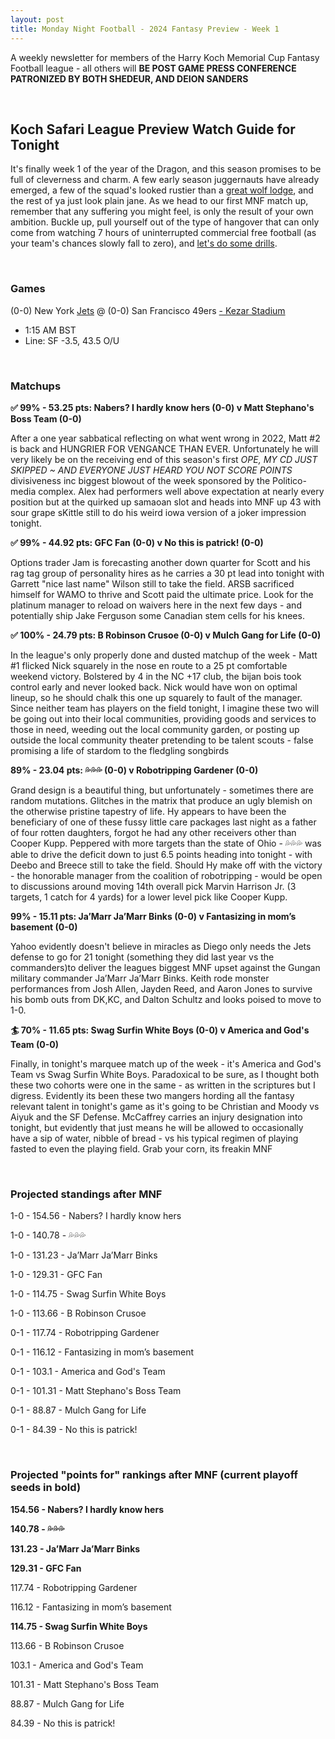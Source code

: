 ```yaml
---
layout: post
title: Monday Night Football - 2024 Fantasy Preview - Week 1
---
```


A weekly newsletter for members of the Harry Koch Memorial Cup Fantasy Football league - all others will **BE POST GAME PRESS CONFERENCE PATRONIZED BY BOTH SHEDEUR, AND DEION SANDERS**

<br/>

## Koch Safari League Preview Watch Guide for Tonight

It's finally week 1 of the year of the Dragon, and this season promises to be full of cleverness and charm. A few early season juggernauts have already emerged, a few of the squad's looked rustier than a [great wolf lodge](https://www.youtube.com/shorts/LJ-urEQyoxo), and the rest of ya just look plain jane. As we head to our first MNF match up, remember that any suffering you might feel, is only the result of your own ambition.  Buckle up, pull yourself out of the type of hangover that can only come from watching 7 hours of uninterrupted commercial free football (as your team's chances slowly fall to zero), and [let's do some drills](https://www.youtube.com/watch?v=qGt0GRwiErc).

<br/>

### Games
(0-0) New York [Jets](https://bleacherreport.com/articles/10131011-doctor-chances-of-jets-aaron-rodgers-tearing-same-achilles-about-2-after-injury) @ (0-0) San Francisco 49ers [- Kezar Stadium](https://www.foundsf.org/images/thumb/a/af/Greenbay_vs_49ers_at_Kezar_1960_by_Martin_Jacobs_via_fb.jpg/800px-Greenbay_vs_49ers_at_Kezar_1960_by_Martin_Jacobs_via_fb.jpg)
* 1:15 AM BST
* Line: SF -3.5, 43.5 O/U

<br/>

### Matchups

**✅ 99% - 53.25 pts: Nabers? I hardly know hers (0-0) v Matt Stephano's Boss Team (0-0)**

After a one year sabbatical reflecting on what went wrong in 2022, Matt #2 is back and HUNGRIER FOR VENGANCE THAN EVER. Unfortunately he will very likely be on the receiving end of this season's first *OPE, MY CD JUST SKIPPED ~ AND EVERYONE JUST HEARD YOU NOT SCORE POINTS* divisiveness inc biggest blowout of the week sponsored by the Politico-media complex. Alex had performers well above expectation at nearly every position but at the quirked up samaoan slot and heads into MNF up 43 with sour grape sKittle still to do his weird iowa version of a joker impression tonight.  

**✅ 99% - 44.92 pts: GFC Fan (0-0) v No this is patrick! (0-0)**

Options trader Jam is forecasting another down quarter for Scott and his rag tag group of personality hires as he carries a 30 pt lead into tonight with Garrett "nice last name" Wilson still to take the field. ARSB sacrificed himself for WAMO to thrive and Scott paid the ultimate price. Look for the platinum manager to reload on waivers here in the next few days - and potentially ship Jake Ferguson some Canadian stem cells for his knees.

**✅ 100% - 24.79 pts: B Robinson Crusoe (0-0) v Mulch Gang for Life (0-0)**

In the league's only properly done and dusted matchup of the week - Matt #1 flicked Nick squarely in the nose en route to a 25 pt comfortable weekend victory. Bolstered by 4 in the NC +17 club, the bijan bois took control early and never looked back. Nick would have won on optimal lineup, so he should chalk this one up squarely to fault of the manager. Since neither team has players on the field tonight, I imagine these two will be going out into their local communities, providing goods and services to those in need, weeding out the local community garden, or posting up outside the local community theater pretending to be talent scouts - false promising a life of stardom to the fledgling songbirds  

**89% - 23.04 pts: 💦💦💦 (0-0) v Robotripping Gardener (0-0)**

Grand design is a beautiful thing, but unfortunately - sometimes there are random mutations. Glitches in the matrix that produce an ugly blemish on the otherwise pristine tapestry of life. Hy appears to have been the beneficiary of one of these fussy little care packages last night as a father of four rotten daughters, forgot he had any other receivers other than Cooper Kupp. Peppered with more targets than the state of Ohio - 💦💦💦 was able to drive the deficit down to just 6.5 points heading into tonight - with Deebo and Breece still to take the field. Should Hy make off with the victory - the honorable manager from the coalition of robotripping - would be open to discussions around moving 14th overall pick Marvin Harrison Jr. (3 targets, 1 catch for 4 yards) for a lower level pick like Cooper Kupp.

**99% - 15.11 pts: Ja’Marr Ja’Marr Binks (0-0) v Fantasizing in mom’s basement (0-0)**

Yahoo evidently doesn't believe in miracles as Diego only needs the Jets defense to go for 21 tonight (something they did last year vs the commanders)to deliver the leagues biggest MNF upset against the Gungan military commander Ja’Marr Ja’Marr Binks. Keith rode monster performances from Josh Allen, Jayden Reed, and Aaron Jones to survive his bomb outs from DK,KC, and Dalton Schultz and looks poised to move to 1-0.

**🏄 70% - 11.65 pts: Swag Surfin White Boys (0-0) v America and God's Team (0-0)**

Finally, in tonight's marquee match up of the week - it's America and God's Team vs Swag Surfin White Boys. Paradoxical to be sure, as I thought both these two cohorts were one in the same - as written in the scriptures but I digress. Evidently its been these two mangers hording all the fantasy relevant talent in tonight's game as it's going to be Christian and Moody vs Aiyuk and the SF Defense. McCaffrey carries an injury designation into tonight, but evidently that just means he will be allowed to occasionally have a sip of water, nibble of bread - vs his typical regimen of playing fasted to even the playing field. Grab your corn, its freakin MNF 

<br/>

### Projected standings after MNF

1-0  -  154.56  -  Nabers? I hardly know hers

1-0  -  140.78  -  💦💦💦

1-0  -  131.23  -  Ja’Marr Ja’Marr Binks

1-0  -  129.31  -  GFC Fan

1-0  -  114.75  -  Swag Surfin White Boys

1-0  -  113.66  -  B Robinson Crusoe

0-1  -  117.74  -  Robotripping Gardener

0-1  -  116.12  -  Fantasizing in mom’s basement

0-1  -  103.1  -  America and God's Team

0-1  -  101.31  -  Matt Stephano's Boss Team

0-1  -  88.87  -  Mulch Gang for Life

0-1  -  84.39  -  No this is patrick!

<br/>

### Projected "points for" rankings after MNF (current playoff seeds in bold)

**154.56  -  Nabers? I hardly know hers**

**140.78  -  💦💦💦**

**131.23  -  Ja’Marr Ja’Marr Binks**

**129.31  -  GFC Fan**

117.74  -  Robotripping Gardener

116.12  -  Fantasizing in mom’s basement

**114.75  -  Swag Surfin White Boys**

113.66  -  B Robinson Crusoe

103.1  -  America and God's Team

101.31  -  Matt Stephano's Boss Team

88.87  -  Mulch Gang for Life

84.39  -  No this is patrick!


<br/>
